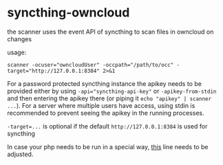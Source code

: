 # syncthing-owncloud

the scanner uses the event API of syncthing to scan files in owncloud on changes

usage:
```
scanner -ocuser="owncloudUser" -occpath="/path/to/occ" -target="http://127.0.0.1:8384" 2>&1
```
For a password protected syncthing instance the apikey needs to be provided either by using `-api="syncthing-api-key"` or `-apikey-from-stdin` and then entering the apikey there (or piping it `echo "apikey" | scanner ...`). For a server where multiple users have access, using stdin is recommended to prevent seeing the apikey in the running processes.

`-target=...` is optional if the default `http://127.0.0.1:8384` is used for syncthing


In case your php needs to be run in a special way, [this](https://github.com/alex2108/syncthing-owncloud/blob/master/scanner/main.go#L92) line needs to be adjusted.

